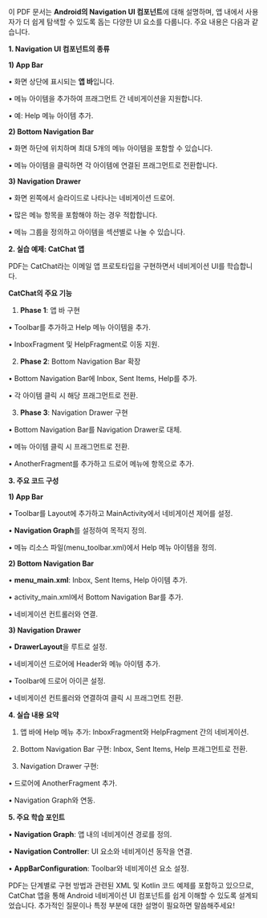 이 PDF 문서는 **Android의 Navigation UI 컴포넌트**에 대해 설명하며, 앱 내에서 사용자가 더 쉽게 탐색할 수 있도록 돕는 다양한 UI 요소를 다룹니다. 주요 내용은 다음과 같습니다.

  

**1. Navigation UI 컴포넌트의 종류**

  

**1) App Bar**

• 화면 상단에 표시되는 **앱 바**입니다.

• 메뉴 아이템을 추가하여 프래그먼트 간 네비게이션을 지원합니다.

• 예: Help 메뉴 아이템 추가.

  

**2) Bottom Navigation Bar**

• 화면 하단에 위치하며 최대 5개의 메뉴 아이템을 포함할 수 있습니다.

• 메뉴 아이템을 클릭하면 각 아이템에 연결된 프래그먼트로 전환합니다.

  

**3) Navigation Drawer**

• 화면 왼쪽에서 슬라이드로 나타나는 네비게이션 드로어.

• 많은 메뉴 항목을 포함해야 하는 경우 적합합니다.

• 메뉴 그룹을 정의하고 아이템을 섹션별로 나눌 수 있습니다.

  

**2. 실습 예제: CatChat 앱**

  

PDF는 CatChat라는 이메일 앱 프로토타입을 구현하면서 네비게이션 UI를 학습합니다.

  

**CatChat의 주요 기능**

1. **Phase 1**: 앱 바 구현

• Toolbar를 추가하고 Help 메뉴 아이템을 추가.

• InboxFragment 및 HelpFragment로 이동 지원.

2. **Phase 2**: Bottom Navigation Bar 확장

• Bottom Navigation Bar에 Inbox, Sent Items, Help를 추가.

• 각 아이템 클릭 시 해당 프래그먼트로 전환.

3. **Phase 3**: Navigation Drawer 구현

• Bottom Navigation Bar를 Navigation Drawer로 대체.

• 메뉴 아이템 클릭 시 프래그먼트로 전환.

• AnotherFragment를 추가하고 드로어 메뉴에 항목으로 추가.

  

**3. 주요 코드 구성**

  

**1) App Bar**

• Toolbar를 Layout에 추가하고 MainActivity에서 네비게이션 제어를 설정.

• **Navigation Graph**를 설정하여 목적지 정의.

• 메뉴 리소스 파일(menu_toolbar.xml)에서 Help 메뉴 아이템을 정의.

  

**2) Bottom Navigation Bar**

• **menu_main.xml**: Inbox, Sent Items, Help 아이템 추가.

• activity_main.xml에서 Bottom Navigation Bar를 추가.

• 네비게이션 컨트롤러와 연결.

  

**3) Navigation Drawer**

• **DrawerLayout**을 루트로 설정.

• 네비게이션 드로어에 Header와 메뉴 아이템 추가.

• Toolbar에 드로어 아이콘 설정.

• 네비게이션 컨트롤러와 연결하여 클릭 시 프래그먼트 전환.

  

**4. 실습 내용 요약**

1. 앱 바에 Help 메뉴 추가: InboxFragment와 HelpFragment 간의 네비게이션.

2. Bottom Navigation Bar 구현: Inbox, Sent Items, Help 프래그먼트로 전환.

3. Navigation Drawer 구현:

• 드로어에 AnotherFragment 추가.

• Navigation Graph와 연동.

  

**5. 주요 학습 포인트**

• **Navigation Graph**: 앱 내의 네비게이션 경로를 정의.

• **Navigation Controller**: UI 요소와 네비게이션 동작을 연결.

• **AppBarConfiguration**: Toolbar와 네비게이션 요소 설정.

  

PDF는 단계별로 구현 방법과 관련된 XML 및 Kotlin 코드 예제를 포함하고 있으므로, CatChat 앱을 통해 Android 네비게이션 UI 컴포넌트를 쉽게 이해할 수 있도록 설계되었습니다. 추가적인 질문이나 특정 부분에 대한 설명이 필요하면 말씀해주세요!